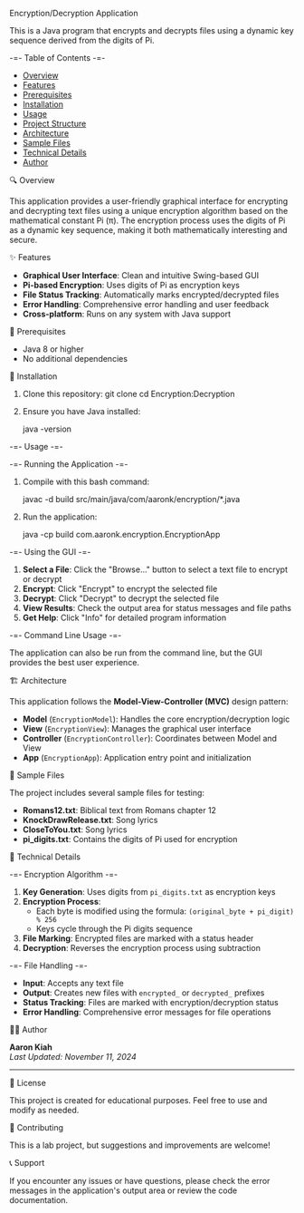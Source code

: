Encryption/Decryption Application

This is a  Java program that encrypts and decrypts files using a dynamic key sequence derived from the digits of Pi.

-=- Table of Contents -=-

- [Overview](#overview)
- [Features](#features)
- [Prerequisites](#prerequisites)
- [Installation](#installation)
- [Usage](#usage)
- [Project Structure](#project-structure)
- [Architecture](#architecture)
- [Sample Files](#sample-files)
- [Technical Details](#technical-details)
- [Author](#author)

🔍 Overview

This application provides a user-friendly graphical interface for encrypting and decrypting text files using a unique encryption algorithm based on the mathematical constant Pi (π). The encryption process uses the digits of Pi as a dynamic key sequence, making it both mathematically interesting and secure.

✨ Features

- **Graphical User Interface**: Clean and intuitive Swing-based GUI
- **Pi-based Encryption**: Uses digits of Pi as encryption keys
- **File Status Tracking**: Automatically marks encrypted/decrypted files
- **Error Handling**: Comprehensive error handling and user feedback
- **Cross-platform**: Runs on any system with Java support

🔧 Prerequisites

- Java 8 or higher
- No additional dependencies

🚀 Installation

1. Clone this repository:
   git clone <your-repository-url>
   cd Encryption:Decryption


2. Ensure you have Java installed:

   java -version


-=- Usage -=-

-=- Running the Application -=- 

1. Compile with this bash command:

   javac -d build src/main/java/com/aaronk/encryption/*.java
   

2. Run the application:

   java -cp build com.aaronk.encryption.EncryptionApp

-=- Using the GUI -=- 

1. **Select a File**: Click the "Browse..." button to select a text file to encrypt or decrypt
2. **Encrypt**: Click "Encrypt" to encrypt the selected file
3. **Decrypt**: Click "Decrypt" to decrypt the selected file
4. **View Results**: Check the output area for status messages and file paths
5. **Get Help**: Click "Info" for detailed program information

-=- Command Line Usage -=-

The application can also be run from the command line, but the GUI provides the best user experience.

🏗️ Architecture

This application follows the **Model-View-Controller (MVC)** design pattern:

- **Model** (`EncryptionModel`): Handles the core encryption/decryption logic
- **View** (`EncryptionView`): Manages the graphical user interface
- **Controller** (`EncryptionController`): Coordinates between Model and View
- **App** (`EncryptionApp`): Application entry point and initialization

📄 Sample Files

The project includes several sample files for testing:

- **Romans12.txt**: Biblical text from Romans chapter 12
- **KnockDrawRelease.txt**: Song lyrics
- **CloseToYou.txt**: Song lyrics
- **pi_digits.txt**: Contains the digits of Pi used for encryption

🔐 Technical Details

-=- Encryption Algorithm -=-

1. **Key Generation**: Uses digits from `pi_digits.txt` as encryption keys
2. **Encryption Process**: 
   - Each byte is modified using the formula: `(original_byte + pi_digit) % 256`
   - Keys cycle through the Pi digits sequence
3. **File Marking**: Encrypted files are marked with a status header
4. **Decryption**: Reverses the encryption process using subtraction

-=- File Handling -=-

- **Input**: Accepts any text file
- **Output**: Creates new files with `encrypted_` or `decrypted_` prefixes
- **Status Tracking**: Files are marked with encryption/decryption status
- **Error Handling**: Comprehensive error messages for file operations

👨‍💻 Author

**Aaron Kiah**  
*Last Updated: November 11, 2024*

---

📝 License

This project is created for educational purposes. Feel free to use and modify as needed.

🤝 Contributing

This is a lab project, but suggestions and improvements are welcome!

📞 Support

If you encounter any issues or have questions, please check the error messages in the application's output area or review the code documentation.
